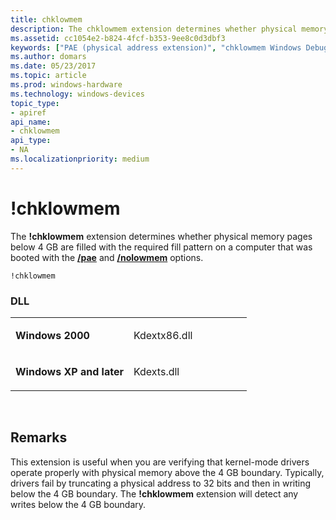 ```yaml
---
title: chklowmem
description: The chklowmem extension determines whether physical memory pages below 4 GB are filled with the required fill pattern on a computer that was booted with the /pae and /nolowmem options.
ms.assetid: cc1054e2-b824-4fcf-b353-9ee8c0d3dbf3
keywords: ["PAE (physical address extension)", "chklowmem Windows Debugging"]
ms.author: domars
ms.date: 05/23/2017
ms.topic: article
ms.prod: windows-hardware
ms.technology: windows-devices
topic_type:
- apiref
api_name:
- chklowmem
api_type:
- NA
ms.localizationpriority: medium
---
```


# !chklowmem


The **!chklowmem** extension determines whether physical memory pages below 4 GB are filled with the required fill pattern on a computer that was booted with the [**/pae**](https://msdn.microsoft.com/library/windows/hardware/ff557168) and [**/nolowmem**](https://msdn.microsoft.com/library/windows/hardware/ff557144) options.

```
!chklowmem
```

### <span id="DLL"></span><span id="dll"></span>DLL

<table>
<colgroup>
<col width="50%" />
<col width="50%" />
</colgroup>
<tbody>
<tr class="odd">
<td align="left"><p><strong>Windows 2000</strong></p></td>
<td align="left"><p>Kdextx86.dll</p></td>
</tr>
<tr class="even">
<td align="left"><p><strong>Windows XP and later</strong></p></td>
<td align="left"><p>Kdexts.dll</p></td>
</tr>
</tbody>
</table>

 

Remarks
-------

This extension is useful when you are verifying that kernel-mode drivers operate properly with physical memory above the 4 GB boundary. Typically, drivers fail by truncating a physical address to 32 bits and then in writing below the 4 GB boundary. The **!chklowmem** extension will detect any writes below the 4 GB boundary.

 

 





